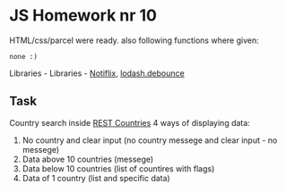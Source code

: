 # JS Homework nr 10

HTML/css/parcel were ready. also following functions where given:

`none :)`

Libraries - Libraries - [Notiflix](https://github.com/notiflix/Notiflix#readme), [lodash.debounce](https://www.npmjs.com/package/lodash.debounce)

## Task

Country search inside [REST Countries](https://restcountries.com/)
4 ways of displaying data:
1. No country and clear input (no country messege and clear input - no messege)
2. Data above 10 countries (messege)
3. Data below 10 countries (list of countires with flags)
4. Data of 1 country (list and specific data)
